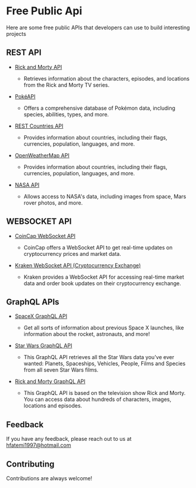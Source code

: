 
# Free Public Api

Here are some free public APIs that developers can use to build interesting projects


## REST API

 - [Rick and Morty API](https://rickandmortyapi.com/)
   - Retrieves information about the characters, episodes, and locations from the Rick and Morty TV series.

 - [PokéAPI](https://pokeapi.co/)
    - Offers a comprehensive database of Pokémon data, including species, abilities, types, and more.
 
 
 - [REST Countries API](https://restcountries.com/)
    - Provides information about countries, including their flags, currencies, population, languages, and more.

 
 
 - [OpenWeatherMap API](https://openweathermap.org/api)
    - Provides information about countries, including their flags, currencies, population, languages, and more. 
 
 - [NASA API](https://api.nasa.gov/)
    - Allows access to NASA's data, including images from space, Mars rover photos, and more.

## WEBSOCKET API 

 - [CoinCap WebSocket API](https://docs.coincap.io/#websocket)
   - CoinCap offers a WebSocket API to get real-time updates on cryptocurrency prices and market data.

 - [Kraken WebSocket API (Cryptocurrency Exchange)](https://docs.kraken.com/websockets/)
    - Kraken provides a WebSocket API for accessing real-time market data and order book updates on their cryptocurrency exchange.
 
## GraphQL APIs

 - [SpaceX GraphQL API](https://studio.apollographql.com/public/SpaceX-pxxbxen/variant/current/home)
   - Get all sorts of information about previous Space X launches, like information about the rocket, astronauts, and more!

 - [Star Wars GraphQL API](https://studio.apollographql.com/public/star-wars-swapi/variant/current/home)
    - This GraphQL API retrieves all the Star Wars data you've ever wanted: Planets, Spaceships, Vehicles, People, Films and Species from all seven Star Wars films.

 - [Rick and Morty GraphQL API](https://studio.apollographql.com/public/rick-and-morty-a3b90u/variant/current/home)
    - This GraphQL API is based on the television show Rick and Morty. You can access data about hundreds of characters, images, locations and episodes.
## Feedback

If you have any feedback, please reach out to us at hfatemi1997@hotmail.com


## Contributing

Contributions are always welcome!


